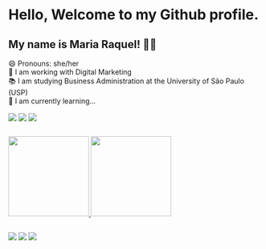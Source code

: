 # Hello, Welcome to my Github profile.
## My name is Maria Raquel! 👋🏽

😄 Pronouns: she/her <br /> 🔭 I am working with Digital Marketing <br /> 📚 I am studying Business Administration at the University of São Paulo (USP) <br /> 🌱 I am currently learning...
<div style = "display: inline_block">
  <img align="center" src="https://img.shields.io/badge/PostgreSQL-316192?style=for-the-badge&logo=postgresql&logoColor=white">
  <img align="center" src="https://img.shields.io/badge/Python-14354C?style=for-the-badge&logo=python&logoColor=white">
  <img align="center" src="https://img.shields.io/badge/R-276DC3?style=for-the-badge&logo=r&logoColor=white">
</div>

##

<div>
  <a href="https://github.com/mariaraquelbarbosa">
  <img height="160cm" src="https://github-readme-stats.vercel.app/api?username=mariaraquelbarbosa&show_icons=true&theme=cobalt#gh-cobalt-mode-only&show_owner=true)](https://github.com/anuraghazra/github-readme-stats#gh-cobalt-mode-only"/>
  <img height="160cm" src="https://github-readme-stats.vercel.app/api/top-langs/?username=mariaraquelbarbosa&layout=compact&langs_count=16&theme=cobalt"/>
</div>

##

<div>
  <a href="https://github.com/mariaraquelbarbosa" target="_blank"><img src="https://img.shields.io/badge/GitHub-100000?style=for-the-badge&logo=github&logoColor=white"></a>
  <a href="https://www.linkedin.com/in/maria-raquel-de-carvalho-barbosa/" target="_blank"><img src="https://img.shields.io/badge/LinkedIn-0077B5?style=for-the-badge&logo=linkedin&logoColor=white"></a>
  <a href="https://www.instagram.com/mariaraquel_cb/" target="_blank"><img src="https://img.shields.io/badge/Instagram-E4405F?style=for-the-badge&logo=instagram&logoColor=white"></a>
</div>
